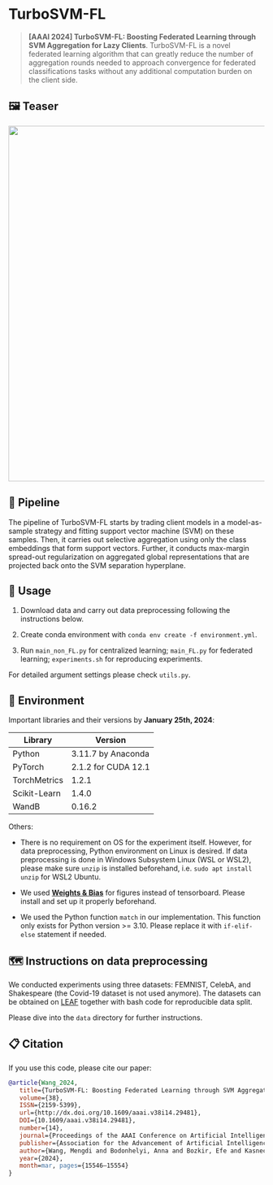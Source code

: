 # TurboSVM-FL

> **[AAAI 2024] TurboSVM-FL: Boosting Federated Learning through SVM Aggregation for Lazy Clients**.
> TurboSVM-FL is a novel federated learning algorithm that can greatly reduce the number of aggregation rounds needed to approach convergence for federated classifications tasks without any additional computation burden on the client side.

## 🖼️ Teaser
<img src="https://github.com/Kasneci-Lab/TurboSVM-FL/assets/34072813/2a09a189-52d7-4dd1-be27-942ba4cbe975" width="700">

## 🗼 Pipeline
The pipeline of TurboSVM-FL starts by trading client models in a model-as-sample strategy and fitting support vector machine (SVM) on these samples. Then, it carries out selective aggregation using only the class embeddings that form support vectors. Further, it conducts max-margin spread-out regularization on aggregated global representations that are projected back onto the SVM separation hyperplane. 

## 💁 Usage
1. Download data and carry out data preprocessing following the instructions below.

2. Create conda environment with `conda env create -f environment.yml`.

3. Run `main_non_FL.py` for centralized learning; `main_FL.py` for federated learning; `experiments.sh` for reproducing experiments.

For detailed argument settings please check `utils.py`. 

## 🔧 Environment
Important libraries and their versions by **January 25th, 2024**:

| Library | Version |
| --- | ----------- |
| Python | 3.11.7 by Anaconda|
| PyTorch | 2.1.2 for CUDA 12.1 |
| TorchMetrics | 1.2.1 |
| Scikit-Learn | 1.4.0 |
| WandB | 0.16.2 |

Others:
- There is no requirement on OS for the experiment itself. However, for data preprocessing, Python environment on Linux is desired. If data preprocessing is done in Windows Subsystem Linux (WSL or WSL2), please make sure `unzip` is installed beforehand, i.e. `sudo apt install unzip` for WSL2 Ubuntu.

- We used **[Weights & Bias](https://wandb.ai/site)** for figures instead of tensorboard. Please install and set up it properly beforehand.

- We used the Python function `match` in our implementation. This function only exists for Python version >= 3.10. Please replace it with `if-elif-else` statement if needed.

## 🗺 Instructions on data preprocessing
We conducted experiments using three datasets: FEMNIST, CelebA, and Shakespeare (the Covid-19 dataset is not used anymore). The datasets can be obtained on [LEAF](https://leaf.cmu.edu/) together with bash code for reproducible data split.

Please dive into the `data` directory for further instructions.

## 📋 Citation
If you use this code, please cite our paper:
```bibtex
@article{Wang_2024,
   title={TurboSVM-FL: Boosting Federated Learning through SVM Aggregation for Lazy Clients},
   volume={38},
   ISSN={2159-5399},
   url={http://dx.doi.org/10.1609/aaai.v38i14.29481},
   DOI={10.1609/aaai.v38i14.29481},
   number={14},
   journal={Proceedings of the AAAI Conference on Artificial Intelligence},
   publisher={Association for the Advancement of Artificial Intelligence (AAAI)},
   author={Wang, Mengdi and Bodonhelyi, Anna and Bozkir, Efe and Kasneci, Enkelejda},
   year={2024},
   month=mar, pages={15546–15554}
}
```
